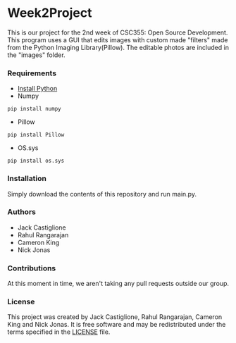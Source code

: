 # Week2Project #

This is our project for the 2nd week of CSC355: Open Source Development. This program uses a GUI that edits images with 
custom made "filters" made from the Python Imaging Library(Pillow). The editable photos are included in the "images" folder.

### Requirements ###

* [Install Python](https://www.python.org/downloads/)
* Numpy
```
pip install numpy
```
* Pillow
```
pip install Pillow
```
* OS.sys
```
pip install os.sys
```

### Installation ###

Simply download the contents of this repository and run main.py.

### Authors ###

* Jack Castiglione
* Rahul Rangarajan
* Cameron King
* Nick Jonas

### Contributions ###

At this moment in time, we aren't taking any pull requests outside our group.

### License ###

This project was created by Jack Castiglione, Rahul Rangarajan, Cameron King and Nick Jonas. It is free software 
and may be redistributed under the terms specified in the [LICENSE](https://bitbucket.org/Breadstix/week2project/src/master/LICENSE) file.